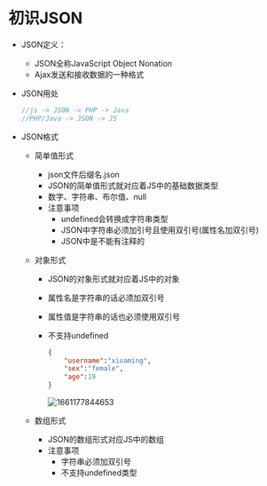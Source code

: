 # 初识JSON

* JSON定义：

  * JSON全称JavaScript Object Nonation
  * Ajax发送和接收数据的一种格式

* JSON用处

  ```js
  //js -> JSON -> PHP -> Java
  //PHP/Java -> JSON -> JS
  ```

* JSON格式

  * 简单值形式

    * json文件后缀名.json
    * JSON的简单值形式就对应着JS中的基础数据类型
    * 数字、字符串、布尔值、null
    * 注意事项
      * undefined会转换成字符串类型
      * JSON中字符串必须加引号且使用双引号(属性名加双引号)
      * JSON中是不能有注释的

  * 对象形式

    * JSON的对象形式就对应着JS中的对象

    * 属性名是字符串的话必须加双引号

    * 属性值是字符串的话也必须使用双引号

    * 不支持undefined

      ```json
      {
          "username":"xioaming",
          "sex":"female",
          "age":19
      }
      ```

      ![1661177844653](C:\Users\Administrator\AppData\Roaming\Typora\typora-user-images\1661177844653.png)

  * 数组形式

    * JSON的数组形式对应JS中的数组
    * 注意事项
      * 字符串必须加双引号
      * 不支持undefined类型



